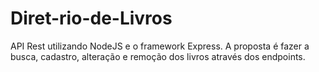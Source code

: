 # Diret-rio-de-Livros
API Rest utilizando NodeJS e o framework Express. A proposta é fazer a busca, cadastro, alteração e remoção dos livros através dos endpoints.
